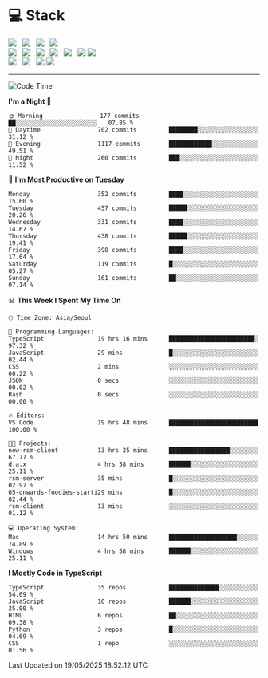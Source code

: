 <h1>💻 Stack</h1>
<div>
 <!-- badge : https://shields.io/ -->
 <!-- icon : https://simpleicons.org/?q=Get -->
 <img src="https://img.shields.io/badge/HTML5-e74c3c?style=flat-square&logo=HTML5&logoColor=white"/> &nbsp 
 <img src="https://img.shields.io/badge/CSS3-0A84FF?style=flat-square&logo=CSS3&logoColor=white"/> &nbsp 
 <img src="https://img.shields.io/badge/JavaScript-FFCD11?style=flat-square&logo=JavaScript&logoColor=white"/> &nbsp 
 <img src="https://img.shields.io/badge/TypeScript-3075C0?style=flat-square&logo=TypeScript&logoColor=white"/>
 <br/>
 <img src="https://img.shields.io/badge/Next-000000?style=flat-square&logo=nextdotjs&logoColor=white"/> &nbsp 
 <img src="https://img.shields.io/badge/React-00BCF6?style=flat-square&logo=React&logoColor=white"/> &nbsp 
 <img src="https://img.shields.io/badge/Redux-764ABC?style=flat-square&logo=Redux&logoColor=white"/> &nbsp
 <img src="https://img.shields.io/badge/Recoil-3578E5?style=flat-square&logo=recoil&logoColor=white"/> &nbsp
 <img src="https://img.shields.io/badge/React-Query-FF4154?style=flat-square&logo=reactquery&logoColor=white"/> &nbsp 
 <img src="https://img.shields.io/badge/styled%2Dcomponents-DB7093?style=flat-square&logo=styled%2Dcomponents&logoColor=white"/>
 <img src="https://img.shields.io/badge/CSS Modules-000000?style=flat-square&logo=CSS Modules&logoColor=white"/> &nbsp 
 <br/>
 <img src="https://img.shields.io/badge/Node-339933?style=flat-square&logo=Node.js&logoColor=white"/> &nbsp 
 <img src="https://img.shields.io/badge/Express-000000?style=flat-square&logo=Express&logoColor=white"/> &nbsp 
 <img src="https://img.shields.io/badge/MongoDB-47A248?style=flat-square&logo=MongoDB&logoColor=white"/>
 <img src="https://img.shields.io/badge/MariaDB-003545?style=flat-square&logo=mariadb&logoColor=white"/>
</div>

<hr>

<!--START_SECTION:waka-->
![Code Time](http://img.shields.io/badge/Code%20Time-2%2C428%20hrs-blue)

**I'm a Night 🦉** 

```text
🌞 Morning                177 commits         ██░░░░░░░░░░░░░░░░░░░░░░░   07.85 % 
🌆 Daytime                702 commits         ████████░░░░░░░░░░░░░░░░░   31.12 % 
🌃 Evening                1117 commits        ████████████░░░░░░░░░░░░░   49.51 % 
🌙 Night                  260 commits         ███░░░░░░░░░░░░░░░░░░░░░░   11.52 % 
```
📅 **I'm Most Productive on Tuesday** 

```text
Monday                   352 commits         ████░░░░░░░░░░░░░░░░░░░░░   15.60 % 
Tuesday                  457 commits         █████░░░░░░░░░░░░░░░░░░░░   20.26 % 
Wednesday                331 commits         ████░░░░░░░░░░░░░░░░░░░░░   14.67 % 
Thursday                 438 commits         █████░░░░░░░░░░░░░░░░░░░░   19.41 % 
Friday                   398 commits         ████░░░░░░░░░░░░░░░░░░░░░   17.64 % 
Saturday                 119 commits         █░░░░░░░░░░░░░░░░░░░░░░░░   05.27 % 
Sunday                   161 commits         ██░░░░░░░░░░░░░░░░░░░░░░░   07.14 % 
```


📊 **This Week I Spent My Time On** 

```text
🕑︎ Time Zone: Asia/Seoul

💬 Programming Languages: 
TypeScript               19 hrs 16 mins      ████████████████████████░   97.32 % 
JavaScript               29 mins             █░░░░░░░░░░░░░░░░░░░░░░░░   02.44 % 
CSS                      2 mins              ░░░░░░░░░░░░░░░░░░░░░░░░░   00.22 % 
JSON                     0 secs              ░░░░░░░░░░░░░░░░░░░░░░░░░   00.02 % 
Bash                     0 secs              ░░░░░░░░░░░░░░░░░░░░░░░░░   00.00 % 

🔥 Editors: 
VS Code                  19 hrs 48 mins      █████████████████████████   100.00 % 

🐱‍💻 Projects: 
new-rsm-client           13 hrs 25 mins      █████████████████░░░░░░░░   67.77 % 
d.a.x                    4 hrs 58 mins       ██████░░░░░░░░░░░░░░░░░░░   25.11 % 
rsm-server               35 mins             █░░░░░░░░░░░░░░░░░░░░░░░░   02.97 % 
05-onwards-foodies-starti29 mins             █░░░░░░░░░░░░░░░░░░░░░░░░   02.44 % 
rsm-client               13 mins             ░░░░░░░░░░░░░░░░░░░░░░░░░   01.12 % 

💻 Operating System: 
Mac                      14 hrs 50 mins      ███████████████████░░░░░░   74.89 % 
Windows                  4 hrs 58 mins       ██████░░░░░░░░░░░░░░░░░░░   25.11 % 
```

**I Mostly Code in TypeScript** 

```text
TypeScript               35 repos            ██████████████░░░░░░░░░░░   54.69 % 
JavaScript               16 repos            ██████░░░░░░░░░░░░░░░░░░░   25.00 % 
HTML                     6 repos             ██░░░░░░░░░░░░░░░░░░░░░░░   09.38 % 
Python                   3 repos             █░░░░░░░░░░░░░░░░░░░░░░░░   04.69 % 
CSS                      1 repo              ░░░░░░░░░░░░░░░░░░░░░░░░░   01.56 % 
```




 Last Updated on 19/05/2025 18:52:12 UTC
<!--END_SECTION:waka-->
